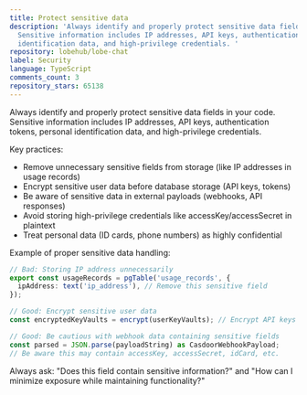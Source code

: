 ```yaml
---
title: Protect sensitive data
description: 'Always identify and properly protect sensitive data fields in your code.
  Sensitive information includes IP addresses, API keys, authentication tokens, personal
  identification data, and high-privilege credentials. '
repository: lobehub/lobe-chat
label: Security
language: TypeScript
comments_count: 3
repository_stars: 65138
---
```


Always identify and properly protect sensitive data fields in your code. Sensitive information includes IP addresses, API keys, authentication tokens, personal identification data, and high-privilege credentials. 

Key practices:
- Remove unnecessary sensitive fields from storage (like IP addresses in usage records)
- Encrypt sensitive user data before database storage (API keys, tokens)
- Be aware of sensitive data in external payloads (webhooks, API responses)
- Avoid storing high-privilege credentials like accessKey/accessSecret in plaintext
- Treat personal data (ID cards, phone numbers) as highly confidential

Example of proper sensitive data handling:
```typescript
// Bad: Storing IP address unnecessarily
export const usageRecords = pgTable('usage_records', {
  ipAddress: text('ip_address'), // Remove this sensitive field
});

// Good: Encrypt sensitive user data
const encryptedKeyVaults = encrypt(userKeyVaults); // Encrypt API keys before storage

// Good: Be cautious with webhook data containing sensitive fields
const parsed = JSON.parse(payloadString) as CasdoorWebhookPayload;
// Be aware this may contain accessKey, accessSecret, idCard, etc.
```

Always ask: "Does this field contain sensitive information?" and "How can I minimize exposure while maintaining functionality?"